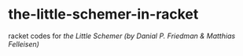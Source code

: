 # the-little-schemer-in-racket
racket codes for *the Little Schemer (by Danial P. Friedman & Matthias Felleisen)*
